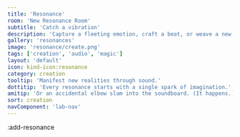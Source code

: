 ```yaml
---
title: 'Resonance'
room: 'New Resonance Room'
subtitle: 'Catch a vibration'
description: 'Capture a fleeting emotion, craft a beat, or weave a new world. Every resonance begins with a whisper... or a subwoofer.'
gallery: 'resonances'
image: 'resonance/create.png'
tags: ['creation', 'audio', 'magic']
layout: 'default'
icon: kind-icon:resonance
category: creation
tooltip: 'Manifest new realities through sound.'
dottitip: 'Every resonance starts with a single spark of imagination.'
amitip: 'Or an accidental elbow slam into the soundboard. (It happens.)'
sort: creation
navComponent: 'lab-nav'
---
```

:add-resonance

